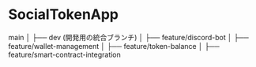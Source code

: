# SocialTokenApp

main
│
├── dev  (開発用の統合ブランチ)
│   ├── feature/discord-bot
│   ├── feature/wallet-management
│   ├── feature/token-balance
│   ├── feature/smart-contract-integration
